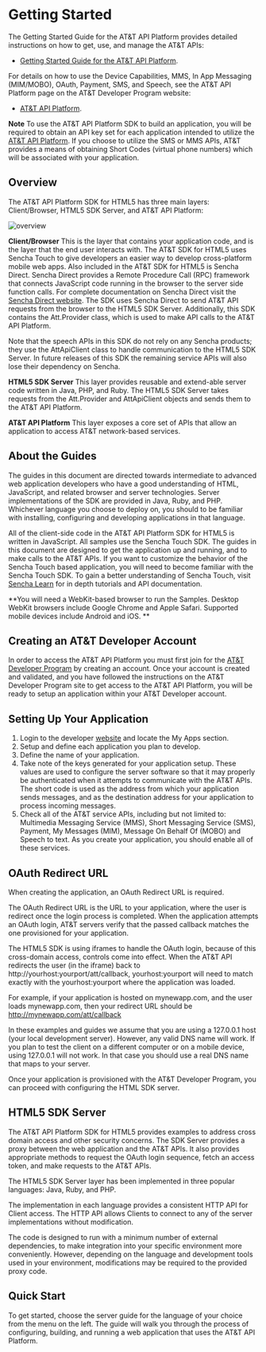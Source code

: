 Getting Started
=======
The Getting Started Guide for the AT&T API Platform provides detailed instructions on how to get, use, and manage the AT&T APIs:

 - [Getting Started Guide for the AT&T API Platform](https://developer.att.com/home/api/API_Getting_Started_Guide.pdf).

For details on how to use the Device Capabilities, MMS, In App Messaging (MIM/MOBO), OAuth, Payment, SMS, and Speech, see the AT&T API Platform page on the AT&T Developer Program website:

 - [AT&T API Platform](https://developer.att.com/docs).

**Note** To use the AT&T API Platform SDK to build an application, you will be required to obtain an API key set for each application intended to utilize the [AT&T API Platform](https://developer.att.com/docs). If you choose to utilize the SMS or MMS APIs, AT&T provides a means of obtaining Short Codes (virtual phone numbers) which will be associated with your application.

Overview
---

The AT&T API Platform SDK for HTML5 has three main layers: Client/Browser, HTML5 SDK Server, and AT&T API Platform:

![overview](resources/images/att-overview.png)

**Client/Browser** This is the layer that contains your application code, and is the layer that the end user interacts with. The AT&T SDK for HTML5 uses Sencha Touch to give developers an easier way to develop cross-platform mobile web apps. Also included in the AT&T SDK for HTML5 is Sencha Direct. Sencha Direct provides a Remote Procedure Call (RPC) framework that connects JavaScript code running in the browser to the server side function calls. For complete documentation on Sencha Direct visit the [Sencha Direct website](http://www.sencha.com/products/extjs/extdirect). The SDK uses Sencha Direct to send AT&T API requests from the browser to the HTML5 SDK Server. Additionally, this SDK contains the Att.Provider class, which is used to make API calls to the AT&T API Platform. 

Note that the speech APIs in this SDK do not rely on any Sencha products; they use the AttApiClient class to handle communication to the HTML5 SDK Server. In future releases of this SDK the remaining service APIs will also lose their dependency on Sencha.

**HTML5 SDK Server** This layer provides reusable and extend-able server code written in Java, PHP, and Ruby. The HTML5 SDK Server takes requests from the Att.Provider and AttApiClient objects and sends them to the AT&T API Platform.


**AT&T API Platform** This layer exposes a core set of APIs that allow an application to access AT&T network-based services.


About the Guides
---

The guides in this document are directed towards intermediate to advanced web application developers who have a good understanding of HTML, JavaScript, and related browser and server technologies. Server implementations of the SDK are provided in Java, Ruby, and PHP. Whichever language you choose to deploy on, you should to be familiar with installing, configuring and developing applications in that language.

All of the client-side code in the AT&T API Platform SDK for HTML5 is written in JavaScript. All samples use the Sencha Touch SDK. The guides in this document are designed to get the application up and running, and to make calls to the AT&T APIs. If you want to customize the behavior of the Sencha Touch based application, you will need to become familiar with the Sencha Touch SDK. To gain a better understanding of Sencha Touch, visit [Sencha Learn](http://www.sencha.com/learn/touch/) for in depth tutorials and API documentation.


**You will need a WebKit-based browser to run the Samples. Desktop WebKit browsers include Google Chrome and Apple Safari. Supported mobile devices include Android and iOS. **


Creating an AT&T Developer Account
---

In order to access the AT&T API Platform you must first join for the [AT&T Developer Program](https://developer.att.com) by creating an account. Once your account is created and validated, and you have followed the instructions on the AT&T Developer Program site to get access to the AT&T API Platform, you will be ready to setup an application within your AT&T Developer account. 


Setting Up Your Application
----

1.	Login to the developer [website](https://developer.att.com) and locate the My Apps section.
2.	Setup and define each application you plan to develop.
3.	Define the name of your application.
4.	Take note of the keys generated for your application setup. 
These values are used to configure the server software so that it may properly be authenticated when it attempts to communicate with the AT&T APIs. The short code is used as the address from which your application sends messages, and as the destination address for your application to process incoming messages.  
5.	Check all of the AT&T service APIs, including but not limited to: Multimedia Messaging Service (MMS), Short Messaging Service (SMS), Payment, My Messages (MIM), Message On Behalf Of (MOBO) and Speech to text. As you create your application, you should enable all of these services.


OAuth Redirect URL
---

When creating the application, an OAuth Redirect URL is required.

The OAuth Redirect URL is the URL to your application, where the user is redirect once the login process is completed. When the application attempts an OAuth login, AT&T servers verify that the passed callback matches the one provisioned for your application.

The HTML5 SDK is using iframes to handle the OAuth login, because of this cross-domain access, controls come into effect.
When the AT&T API redirects the user (in the iframe) back to http://yourhost:yourport/att/callback, yourhost:yourport will need to match exactly with the yourhost:yourport where the application was loaded.

For example, if your application is hosted on mynewapp.com, and the user loads mynewapp.com, then your redirect URL should be http://mynewapp.com/att/callback

In these examples and guides we assume that you are using a 127.0.0.1 host (your local development server).  However, any valid DNS name will work. If you plan to test the client on a different computer or on a mobile device, using 127.0.0.1 will not work. In that case you should use a real DNS name that maps to your server.

Once your application is provisioned with the AT&T Developer Program, you can proceed with configuring the HTML SDK server.


HTML5 SDK Server
----

The AT&T API Platform SDK for HTML5 provides examples to address cross domain access and other security concerns. The SDK Server provides a proxy between the web application and the AT&T APIs. It also provides appropriate methods to request the OAuth login sequence, fetch an access token, and make requests to the AT&T APIs.

The HTML5 SDK Server layer has been implemented in three popular languages: Java, Ruby, and PHP.

The implementation in each language provides a consistent HTTP API for Client access. The HTTP API allows Clients to connect to any of the server implementations without modification.

The code is designed to run with a minimum number of external dependencies, to make integration into your specific environment more conveniently. However, depending on the language and development tools used in your environment, modifications may be required to the provided proxy code.


Quick Start
---

To get started, choose the server guide for the language of your choice from the menu on the left. The guide will walk you through the process of configuring, building, and running a web application that uses the AT&T API Platform.